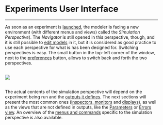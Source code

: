 # Experiments User Interface

---

As soon as an experiment is [launched](G__LaunchingExperiments.md), the modeler is facing a new environment (with different menus and views) called the _Simulation Perspective_). The _Navigator_ is still opened in this perspective, though, and it is still possible to [edit models](G__EditingModels.md) in it, but it is considered as good practice to use each perspective for what is has been designed for. Switching perspectives is easy. The small button in the top-left corner of the window, next to the [preferences](G__Preferences.md) button, allows to switch back and forth the two perspectives.

<br />
<img src='https://gama-platform.googlecode.com/svn/wiki/images/experiments/button_switch.png' /> <br />
<br />

The actual contents of the simulation perspective will depend on the experiment being run and the [outputs it defines](G__DefiningOutputs.md). The next sections will present the most common ones ([inspectors, monitors](G__InspectorsAndMonitors.md) and [displays](G__Display.md)), as well as the views that are not defined in outputs, like the [Parameters](G__ParametersView.md) or [Errors view](G__ErrorsView.md). An overview of the [menus and commands](G__MenusAndCommands.md) specific to the simulation perspective is also available.